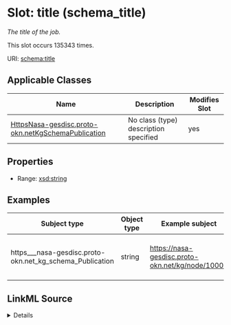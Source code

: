 

# Slot: title (schema_title)


_The title of the job._






This slot occurs 135343 times.


URI: [schema:title](https://schema.org/title)



<!-- no inheritance hierarchy -->





## Applicable Classes

| Name | Description | Modifies Slot |
| --- | --- | --- |
| [HttpsNasa-gesdisc.proto-okn.netKgSchemaPublication](../classes/HttpsNasa-gesdisc.proto-okn.netKgSchemaPublication.md) | No class (type) description specified |  yes  |







## Properties

* Range: [xsd:string](http://www.w3.org/2001/XMLSchema#string)






## Examples

| Subject type | Object type | Example subject | Example object | Occurrences |
| --- | --- | --- | --- | --- |
| https___nasa-gesdisc.proto-okn.net_kg_schema_Publication | string | https://nasa-gesdisc.proto-okn.net/kg/node/10000 | Priority areas for conservation of Old World vultures | 135343 |




## LinkML Source

<details>

```yaml
name: schema_title
annotations:
  count:
    tag: count
    value: 135343
description: The title of the job.
title: title
examples:
- object:
    example_object: Priority areas for conservation of Old World vultures
    example_object_type: string
    example_predicate: schema:title
    example_subject: https://nasa-gesdisc.proto-okn.net/kg/node/10000
    example_subject_type: https___nasa-gesdisc.proto-okn.net_kg_schema_Publication
from_schema: nasa-gesdisc
rank: 1000
slot_uri: schema:title
alias: schema_title
domain_of:
- https___nasa-gesdisc.proto-okn.net_kg_schema_Publication
range: string

```
</details>